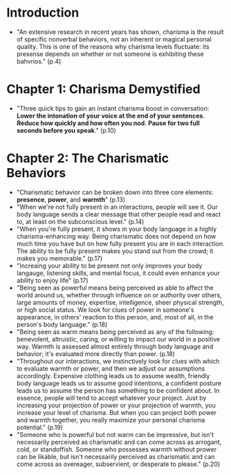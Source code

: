 # Introduction

* "An extensive research in recent years has shown, charisma is the result of specific nonverbal behaviors, not an inherent or magical personal quality. This is one of the reasons why charisma levels fluctuate: its presense depends on whether or not someone is exhibiting these bahvrios." (p.4)

# Chapter 1: Charisma Demystified

* "Three quick tips to gain an instant charisma boost in conversation: **Lower the intonation of your voice at the end of your sentences**. **Reduce how quickly and how often you nod**. **Pause for two full seconds before you speak**." (p.10)

# Chapter 2: The Charismatic Behaviors

* "Charismatic behavior can be broken down into three core elements: **presence**, **power**, and **warmth**" (p.13)
* "When we're not fully present in an interactions, people will see it. Our body language sends a clear message that other people read and react to, at least on the subconscious level." (p.14)
* "When you're fully present, it shows in your body language in a highly charisma-enhancing way. Being charismatic does not depend on how much time you have but on how fully present you are in each interaction. The ability to be fully present makes you stand out from the crowd; it makes you memorable." (p.17)
* "Increaing your ability to be present not only improves your body langauge, listening skills, and mental focus, it could even enhance your ability to enjoy life" (p.17)
* "Being seen as powerful means being perceived as able to affect the world around us, whether through influence on or authority over others, large amounts of money, expertise, intelligence, sheer physical strength, or high social status. We look for clues of power in someone's appearance, in others' reaction to this person, and, most of all, in the person's body language." (p.18)
* "Being seen as warm means being perceived as any of the following: benevolent, altruistic, caring, or willing to impact our world in a positive way. Warmth is assessed almost entirely through body language and behavior; it's evaluated more directly than power. (p.18)
* "Throughout our interactions, we instinctively look for clues with which to evaluate warmth or power, and then we adjust our assumptions accordingly. Expensive clothing leads us to assume wealth, friendly body language leads us to assume good intentions, a confident posture leads us to assume the person has something to be confident about. In essence, people will tend to accept whatever your project. Just by increasing your projection of power or your projection of warmth, you increase your level of charisma. But when you can project both power and warmth together, you really maximize your personal charisma potential." (p.19)
* "Someone who is powerful but not warm can be impressive, but isn't necessarily perceived as charismatic and can come across as arrogant, cold, or standoffish. Someone who possesses warmth without prower can be likable, but isn't necessarily perceived as charismatic and can come across as overeager, subservient, or desperate to please." (p.20)

